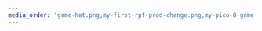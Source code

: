 ```yaml
---
media_order: 'game-hat.png,my-first-rpf-prod-change.png,my-pico-8-game.png,s3-github-action-bossed.png'
---
```


